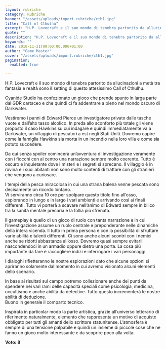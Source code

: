 ```yaml
---
layout: rubriche
category: Rubriche
banner: "/assets/uploads/import.rubriche/cth1.jpg"
title: "Call of Cthulhu"
excerpt: "H.P. Lovecraft e il suo mondo di tenebra partorito da allucinazioni a metà tra fantasia e realtà sono il setting di questo attesissimo Call of Cthulhu. Cyanide Studio ha confezionato un gioco che prende spunto in larga parte dal GDR cartaceo e che quindi ci fa addentrare a pieno nel mondo oscuro di Darkwater. Vestiremo [&hellip"
quote: ""
description: "H.P. Lovecraft e il suo mondo di tenebra partorito da allucinazioni a metà tra fantasia e realtà sono il setting di questo attesissimo Call of Cthulhu. Cyanide Studio ha confezionato un gioco che prende spunto in larga parte dal GDR cartaceo e che quindi ci fa addentrare a pieno nel mondo oscuro di Darkwater. Vestiremo [&hellip"
keywords: ""
date: 2018-11-21T00:00:00.000+01:00
author: "Game Master"
cover: "/assets/uploads/import.rubriche/cth1.jpg"
pagination:
  enabled: true

---
```


H.P. Lovecraft e il suo mondo di tenebra partorito da allucinazioni a metà tra fantasia e realtà sono il setting di questo attesissimo Call of Cthulhu.

Cyanide Studio ha confezionato un gioco che prende spunto in larga parte dal GDR cartaceo e che quindi ci fa addentrare a pieno nel mondo oscuro di Darkwater.

Vestiremo i panni di Edward Pierce un investigatore privato dalle tasche vuote e dall’alto tasso alcolico. In preda allo sconforto più totale gli viene proposto il caso Hawkins su cui indagare e quindi immediatamente va a Darkwater, un villaggio di pescatori a est negli Stati Uniti. Dovremo capire come la famiglia Hawkins sia morta in un incendio nella loro villa e come sia potuto succedere.

Da qui senza spoiler comincerà un’avventura di investigazione veramente con i fiocchi con al centro una narrazione sempre molto coerente. Tutto è oscuro e inquietante dove i misteri e i segreti si sprecano. Il villaggio è in rovina e i suoi abitanti non sono molto contenti di trattare con gli stranieri che vengono a curiosare.

I tempi della pesca miracolosa in cui una strana balena venne pescata sono decisamente un ricordo lontano.  
Vi serviranno circa 10 ore per spolpare questo titolo fino all’osso, esplorando in lungo e in largo i vari ambienti e arrivando così ai finali differenti. Tutto vi porterà a scavare nell’animo di Edward sempre in bilico tra la sanità mentale precaria e la follia più sfrenata.

Il gameplay è quello di un gioco di ruolo con tanta narrazione e in cui l’investigazione assume un ruolo centrale e preponderante nelle dinamiche della intera vicenda. Il tutto in prima persona e con la possibilità di sfruttare varie abilità e talenti differenti. Ci sono anche alcuni scontri con i nemici anche se ridotti abbastanza all’osso. Dovremo quasi sempre evitarli nascondendoci in un armadio oppure dietro una porta. La cosa più importante da fare è raccogliere indizi e interrogare i vari personaggi.

I dialoghi rifletteranno le nostre esplorazioni dato che alcune opzioni si apriranno solamente dal momento in cui avremo visionato alcuni elementi dello scenario.

In base ai risultati sul campo potremo collezionare anche dei punti da spendere nei vari rami delle capacità speciali come psicologia, medicina, occultismo e anche abilità da detective. Tutto questo incrementerà le nostre abilità di deduzione.  
Buono in generale il comparto tecnico.

Inspirata in particolar modo la parte artistica, grazie all’universo letterario di riferimento naturalmente, elemento che rappresenta un motivo di acquisto obbligato per tutti gli amanti dello scrittore statunitense. L’atmosfera è sempre di una tensione palpabile e quindi un insieme di piccole cose che ne fanno un gioco molto interessante e da scoprire poco alla volta.

**Voto: 8** 